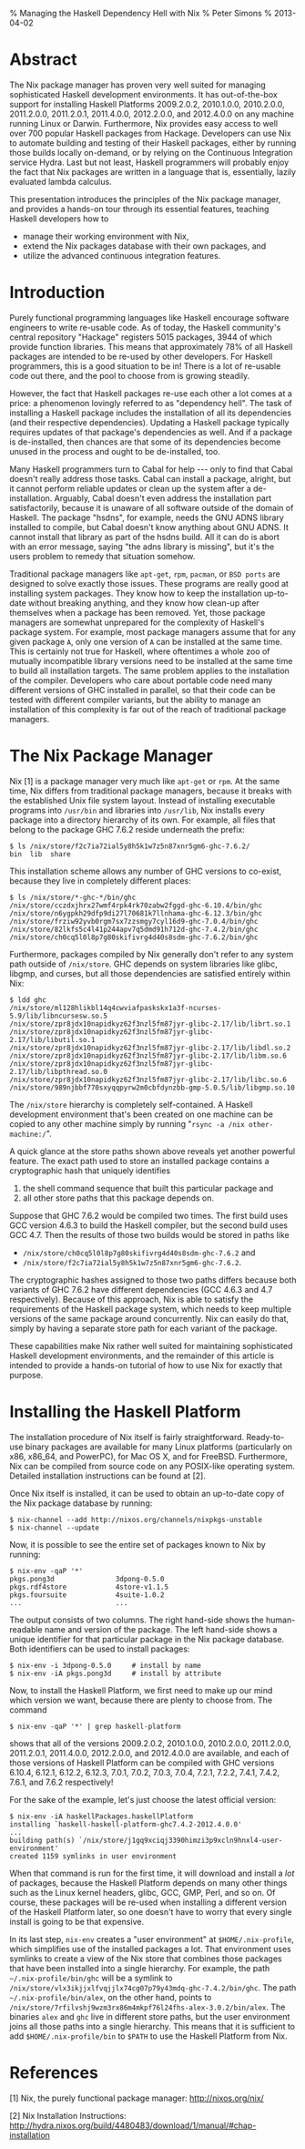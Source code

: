 % Managing the Haskell Dependency Hell with Nix
% Peter Simons
% 2013-04-02

# Abstract

The Nix package manager has proven very well suited for managing sophisticated
Haskell development environments. It has out-of-the-box support for installing
Haskell Platforms 2009.2.0.2, 2010.1.0.0, 2010.2.0.0, 2011.2.0.0, 2011.2.0.1,
2011.4.0.0, 2012.2.0.0, and 2012.4.0.0 on any machine running Linux or Darwin.
Furthermore, Nix provides easy access to well over 700 popular Haskell packages
from Hackage. Developers can use Nix to automate building and testing of their
Haskell packages, either by running those builds locally on-demand, or by
relying on the Continuous Integration service Hydra. Last but not least,
Haskell programmers will probably enjoy the fact that Nix packages are written
in a language that is, essentially, lazily evaluated lambda calculus.

This presentation introduces the principles of the Nix package manager, and
provides a hands-on tour through its essential features, teaching Haskell
developers how to

 - manage their working environment with Nix,
 - extend the Nix packages database with their own packages, and
 - utilize the advanced continuous integration features.

# Introduction

Purely functional programming languages like Haskell encourage software
engineers to write re-usable code. As of today, the Haskell community's central
repository "Hackage" registers 5015 packages, 3944 of which provide function
libraries. This means that approximately 78% of all Haskell packages are
intended to be re-used by other developers. For Haskell programmers, this is a
good situation to be in! There is a lot of re-usable code out there, and the
pool to choose from is growing steadily.

However, the fact that Haskell packages re-use each other a lot comes at a
price: a phenomenon lovingly referred to as "dependency hell". The task of
installing a Haskell package includes the installation of all its dependencies
(and their respective dependencies). Updating a Haskell package typically
requires updates of that package's dependencies as well. And if a package is
de-installed, then chances are that some of its dependencies become unused in
the process and ought to be de-installed, too.

Many Haskell programmers turn to Cabal for help --- only to find that Cabal
doesn't really address those tasks. Cabal can install a package, alright, but
it cannot perform reliable updates or clean up the system after a
de-installation. Arguably, Cabal doesn't even address the installation part
satisfactorily, because it is unaware of all software outside of the domain of
Haskell. The package "hsdns", for example, needs the GNU ADNS library installed
to compile, but Cabal doesn't know anything about GNU ADNS. It cannot install
that library as part of the hsdns build. All it can do is abort with an error
message, saying "the adns library is missing", but it's the users problem to
remedy that situation somehow.

Traditional package managers like `apt-get`, `rpm`, `pacman`, or `BSD ports`
are designed to solve exactly those issues. These programs are really good at
installing system packages. They know how to keep the installation up-to-date
without breaking anything, and they know how clean-up after themselves when a
package has been removed. Yet, those package managers are somewhat unprepared
for the complexity of Haskell's package system. For example, most package
managers assume that for any given package `A`, only one version of `A` can be
installed at the same time. This is certainly not true for Haskell, where
oftentimes a whole zoo of mutually incompatible library versions need to be
installed at the same time to build all installation targets. The same problem
applies to the installation of the compiler. Developers who care about portable
code need many different versions of GHC installed in parallel, so that their
code can be tested with different compiler variants, but the ability to manage
an installation of this complexity is far out of the reach of traditional
package managers.

# The Nix Package Manager

Nix [1] is a package manager very much like `apt-get` or `rpm`. At the same
time, Nix differs from traditional package managers, because it breaks with the
established Unix file system layout. Instead of installing executable programs
into `/usr/bin` and libraries into `/usr/lib`, Nix installs every package into
a directory hierarchy of its own. For example, all files that belong to the
package GHC 7.6.2 reside underneath the prefix:

    $ ls /nix/store/f2c7ia72ial5y8h5k1w7z5n87xnr5gm6-ghc-7.6.2/
    bin  lib  share

This installation scheme allows any number of GHC versions to co-exist, because
they live in completely different places:

    $ ls /nix/store/*-ghc-*/bin/ghc
    /nix/store/cczdxjhrx27wmf4rpk4rk70zabw2fggd-ghc-6.10.4/bin/ghc
    /nix/store/n6ygpkh29dfp9di27l70681k7llnhama-ghc-6.12.3/bin/ghc
    /nix/store/frziw92yvb0rgm7sx7zzsmgy7cyl16d9-ghc-7.0.4/bin/ghc
    /nix/store/82lkfs5c4l41p244apv7q5dmd91h712d-ghc-7.4.2/bin/ghc
    /nix/store/ch0cq5l0l8p7g80skifivrg4d40s8sdm-ghc-7.6.2/bin/ghc

Furthermore, packages compiled by Nix generally don't refer to any system path
outside of `/nix/store`. GHC depends on system libraries like glibc, libgmp,
and curses, but all those dependencies are satisfied entirely within Nix:

    $ ldd ghc
    /nix/store/ml128hlikbl14q4cwviafpaskskx1a3f-ncurses-5.9/lib/libncursesw.so.5
    /nix/store/zpr8jdx10napidkyz62f3nzl5fm87jyr-glibc-2.17/lib/librt.so.1
    /nix/store/zpr8jdx10napidkyz62f3nzl5fm87jyr-glibc-2.17/lib/libutil.so.1
    /nix/store/zpr8jdx10napidkyz62f3nzl5fm87jyr-glibc-2.17/lib/libdl.so.2
    /nix/store/zpr8jdx10napidkyz62f3nzl5fm87jyr-glibc-2.17/lib/libm.so.6
    /nix/store/zpr8jdx10napidkyz62f3nzl5fm87jyr-glibc-2.17/lib/libpthread.so.0
    /nix/store/zpr8jdx10napidkyz62f3nzl5fm87jyr-glibc-2.17/lib/libc.so.6
    /nix/store/989njbbf770sxyqqpyrw2m0cbfdynzbb-gmp-5.0.5/lib/libgmp.so.10

The `/nix/store` hierarchy is completely self-contained. A Haskell development
environment that's been created on one machine can be copied to any other
machine simply by running "`rsync -a /nix other-machine:/`".

A quick glance at the store paths shown above reveals yet another powerful
feature. The exact path used to store an installed package contains a
cryptographic hash that uniquely identifies

 1. the shell command sequence that built this particular package and
 2. all other store paths that this package depends on.

Suppose that GHC 7.6.2 would be compiled two times. The first build uses GCC
version 4.6.3 to build the Haskell compiler, but the second build uses GCC 4.7.
Then the results of those two builds would be stored in paths like

 - `/nix/store/ch0cq5l0l8p7g80skifivrg4d40s8sdm-ghc-7.6.2` and
 - `/nix/store/f2c7ia72ial5y8h5k1w7z5n87xnr5gm6-ghc-7.6.2`.

The cryptographic hashes assigned to those two paths differs because both
variants of GHC 7.6.2 have different dependencies (GCC 4.6.3 and 4.7
respectively). Because of this approach, Nix is able to satisfy the
requirements of the Haskell package system, which needs to keep multiple
versions of the same package around concurrently. Nix can easily do that,
simply by having a separate store path for each variant of the package.

These capabilities make Nix rather well suited for maintaining sophisticated
Haskell development environments, and the remainder of this article is intended
to provide a hands-on tutorial of how to use Nix for exactly that purpose.

# Installing the Haskell Platform

The installation procedure of Nix itself is fairly straightforward.
Ready-to-use binary packages are available for many Linux platforms
(particularly on x86, x86_64, and PowerPC), for Mac OS X, and for FreeBSD.
Furthermore, Nix can be compiled from source code on any POSIX-like operating
system. Detailed installation instructions can be found at [2].

Once Nix itself is installed, it can be used to obtain an up-to-date copy of
the Nix package database by running:

    $ nix-channel --add http://nixos.org/channels/nixpkgs-unstable
    $ nix-channel --update

Now, it is possible to see the entire set of packages known to Nix by running:

    $ nix-env -qaP '*'
    pkgs.pong3d               3dpong-0.5.0
    pkgs.rdf4store            4store-v1.1.5
    pkgs.foursuite            4suite-1.0.2
    ...                       ...

The output consists of two columns. The right hand-side shows the
human-readable name and version of the package. The left hand-side shows a
unique identifier for that particular package in the Nix package database. Both
identifiers can be used to install packages:

    $ nix-env -i 3dpong-0.5.0     # install by name
    $ nix-env -iA pkgs.pong3d     # install by attribute

Now, to install the Haskell Platform, we first need to make up our mind which
version we want, because there are plenty to choose from. The command

    $ nix-env -qaP '*' | grep haskell-platform

shows that all of the versions 2009.2.0.2, 2010.1.0.0, 2010.2.0.0, 2011.2.0.0,
2011.2.0.1, 2011.4.0.0, 2012.2.0.0, and 2012.4.0.0 are available, and each of
those versions of Haskell Platform can be compiled with GHC versions 6.10.4,
6.12.1, 6.12.2, 6.12.3, 7.0.1, 7.0.2, 7.0.3, 7.0.4, 7.2.1, 7.2.2, 7.4.1, 7.4.2,
7.6.1, and 7.6.2 respectively!

For the sake of the example, let's just choose the latest official version:

    $ nix-env -iA haskellPackages.haskellPlatform
    installing `haskell-haskell-platform-ghc7.4.2-2012.4.0.0'
    ...
    building path(s) `/nix/store/j1gq9xciqj3390himzi3p9xcln9hnxl4-user-environment'
    created 1159 symlinks in user environment

When that command is run for the first time, it will download and install a
*lot* of packages, because the Haskell Platform depends on many other things
such as the Linux kernel headers, glibc, GCC, GMP, Perl, and so on. Of course,
these packages will be re-used when installing a different version of the
Haskell Platform later, so one doesn't have to worry that every single install
is going to be that expensive.

In its last step, `nix-env` creates a "user environment" at
`$HOME/.nix-profile`, which simplifies use of the installed packages a lot. That
environment uses symlinks to create a view of the Nix store that combines those
packages that have been installed into a single hierarchy. For example, the
path `~/.nix-profile/bin/ghc` will be a symlink to
`/nix/store/vlx3ikjjxlfvqjjlx74cg07p79y43mdq-ghc-7.4.2/bin/ghc`. The path
`~/.nix-profile/bin/alex`, on the other hand, points to
`/nix/store/7rfilvshj9wzm3rx86m4mkpf76l24fhs-alex-3.0.2/bin/alex`. The binaries
`alex` and `ghc` live in different store paths, but the user environment joins
all those paths into a single hierarchy. This means that it is sufficient to
add `$HOME/.nix-profile/bin` to `$PATH` to use the Haskell Platform from Nix.

# References

[1] Nix, the purely functional package manager: <http://nixos.org/nix/>

[2] Nix Installation Instructions: <http://hydra.nixos.org/build/4480483/download/1/manual/#chap-installation>
